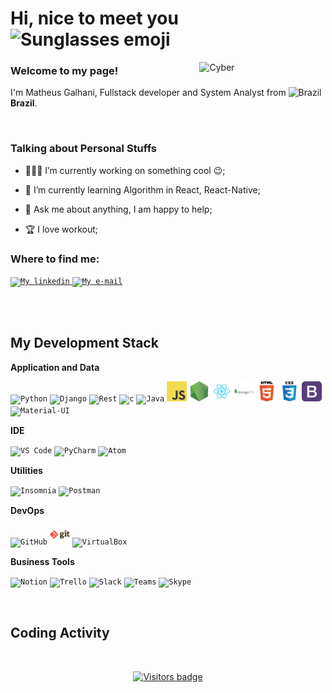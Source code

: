 # Hi, nice to meet you <img width="30" src="https://emojis.slackmojis.com/emojis/images/1531849430/4246/blob-sunglasses.gif?1531849430" alt="Sunglasses emoji" />

<img align="right" width="40%" src="https://media3.giphy.com/media/kdiLau77NE9Z8vxGSO/giphy.gif?cid=ecf05e47kzw1tp7uzhpxaxmajujw185byem5162w2eeze6qq&rid=giphy.gif" alt="Cyber" />

### Welcome to my page!
<p>
  I'm Matheus Galhani, Fullstack developer and System Analyst from 
  <img width="16" src="https://www.flaticon.com/svg/static/icons/svg/197/197386.svg" alt="Brazil" />
  <b>Brazil</b>.
</p>

<br/>

### Talking about Personal Stuffs

- 👩🏻‍💻 I’m currently working on something cool :wink:;

- 🌱 I’m currently learning Algorithm in React, React-Native;

- 💬 Ask me about anything, I am happy to help;

- 🏆 I love workout;

### Where to find me:

<a href="https://www.linkedin.com/in/matheus-galhani-0767a78b/">
  <code><img alt="My linkedin" width="28" src="https://www.flaticon.com/svg/static/icons/svg/1383/1383262.svg" /></code>
</a>

<a href="mailto:matheus.galhani@hotmail.com">
  <code><img alt="My e-mail" width="32" src="https://www.flaticon.com/svg/static/icons/svg/324/324123.svg" /></code>
</a>

<br/><br/>

## My Development Stack

**Application and Data**

<code><img height="32" src="https://cdn4.iconfinder.com/data/icons/logos-and-brands/512/267_Python_logo-512.png" alt="Python"/></code>
<code><img height="32" src="https://cdn.iconscout.com/icon/free/png-512/django-2-282855.png" alt="Django"/></code>
<code><img height="32" src="https://cdn.iconscout.com/icon/premium/png-512-thumb/rest-api-1-570529.png" alt="Rest"/></code>
<code><img height="32" src="https://cdn.iconscout.com/icon/free/png-512/c-programming-569564.png" alt="c"/></code>
<code><img height="32" src="https://cdn.iconscout.com/icon/free/png-512/java-43-569305.png" alt="Java"/></code>
<code><img height="32" src="https://raw.githubusercontent.com/github/explore/80688e429a7d4ef2fca1e82350fe8e3517d3494d/topics/javascript/javascript.png" alt="Javascript"/></code>
<code><img height="32" src="https://raw.githubusercontent.com/github/explore/80688e429a7d4ef2fca1e82350fe8e3517d3494d/topics/nodejs/nodejs.png" alt="Nodejs"/></code>
<code><img height="32" src="https://raw.githubusercontent.com/github/explore/80688e429a7d4ef2fca1e82350fe8e3517d3494d/topics/react/react.png" alt="React"/></code></code>
<code><img height="32" src="https://raw.githubusercontent.com/github/explore/80688e429a7d4ef2fca1e82350fe8e3517d3494d/topics/mongodb/mongodb.png" alt="MongoDB"/></code>
<code><img height="32" src="https://raw.githubusercontent.com/github/explore/80688e429a7d4ef2fca1e82350fe8e3517d3494d/topics/html/html.png" alt="HTML5"/></code>
<code><img height="32" src="https://raw.githubusercontent.com/github/explore/80688e429a7d4ef2fca1e82350fe8e3517d3494d/topics/css/css.png" alt="CSS"/></code>
<code><img height="32" src="https://raw.githubusercontent.com/github/explore/80688e429a7d4ef2fca1e82350fe8e3517d3494d/topics/bootstrap/bootstrap.png" alt="Bootstrap"/></code>
<code><img height="32" src="https://material-ui.com/static/logo.png" alt="Material-UI"/></code>


**IDE**

<code><img height="32" src="https://cdn.iconscout.com/icon/free/png-512/visual-studio-code-1868941-1583105.png" alt="VS Code"/></code>
<code><img height="32" src="https://cdn.iconscout.com/icon/free/png-512/pycharm-1175008.png" alt="PyCharm"/></code>
<code><img height="32" src="https://cdn.iconscout.com/icon/free/png-512/atom-2749232-2284622.png" alt="Atom"/></code>


**Utilities**

<code><img height="32" src="https://dashboard.snapcraft.io/site_media/appmedia/2018/04/twitter-card-icon.png" alt="Insomnia"/></code>
<code><img height="32" src="https://user-images.githubusercontent.com/2676579/34940598-17cc20f0-f9be-11e7-8c6d-f0190d502d64.png" alt="Postman"/></code>

**DevOps**

<code><img height="32" src="https://cdn3.iconfinder.com/data/icons/inficons/512/github.png" alt="GitHub"/></code>
<code><img height="32" src="https://raw.githubusercontent.com/github/explore/80688e429a7d4ef2fca1e82350fe8e3517d3494d/topics/git/git.png" alt="Git"/></code>
<code><img height="32" src="https://img.utdstc.com/icon/c2f/773/c2f7733df6524599afea694769062bc12d389fb4178f8be7b644c5e802fbbc17:200" alt="VirtualBox"/></code>

**Business Tools**

<code><img height="32" src="https://cdn.iconscout.com/icon/free/png-512/notion-1693557-1442598.png" alt="Notion"/></code>
<code><img height="32" src="https://cdn.iconscout.com/icon/free/png-512/trello-6-569395.png" alt="Trello"/></code>
<code><img height="32" src="https://cdn2.iconfinder.com/data/icons/social-media-2285/512/1_Slack_colored_svg-512.png" alt="Slack"/></code>
<code><img height="32" src="https://cdn0.iconfinder.com/data/icons/logos-microsoft-office-365/128/Microsoft_Office-10-512.png" alt="Teams"/></code>
<code><img height="32" src="https://cdn.iconscout.com/icon/free/png-512/skype-2752073-2284890.png" alt="Skype"/></code>

<br/>

## Coding Activity

<br/>

<p align="center">
  <a href="https://badges.pufler.dev">
      <img src="https://github-readme-stats.vercel.app/api?username=MatheusGalhani&show_icons=true&theme=react&cache_seconds=1800" alt="Visitors badge" />
   </a>
</p>
